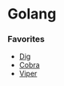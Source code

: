 # Golang

### Favorites
* [Dig](https://github.com/uber-go/dig)
* [Cobra](https://github.com/spf13/cobra)
* [Viper](https://github.com/spf13/viper)


